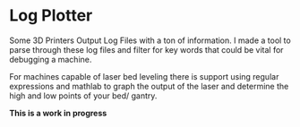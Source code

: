 # Log Plotter

Some 3D Printers Output Log Files with a ton of information. I made a tool to parse through these log files and filter for key words that could be vital for debugging a machine. 

For machines capable of laser bed leveling there is support using regular expressions and mathlab to graph the output of the laser and determine the high and low points of your bed/ gantry.

**This is a work in progress**

<a href="https://github.com/jaysongiroux/logplotter/blob/master/Screen%20Shot%202019-07-09%20at%202.35.14%20PM.png?raw=true"></a>
